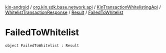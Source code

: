 [kin-android](../../../../index.md) / [org.kin.sdk.base.network.api](../../../index.md) / [KinTransactionWhitelistingApi](../../index.md) / [WhitelistTransactionResponse](../index.md) / [Result](index.md) / [FailedToWhitelist](./-failed-to-whitelist.md)

# FailedToWhitelist

`object FailedToWhitelist : Result`